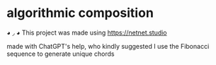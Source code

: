 # algorithmic composition
◕ ◞ ◕ This project was made using https://netnet.studio

made with ChatGPT's help, who kindly suggested I use the Fibonacci sequence to generate unique chords 
